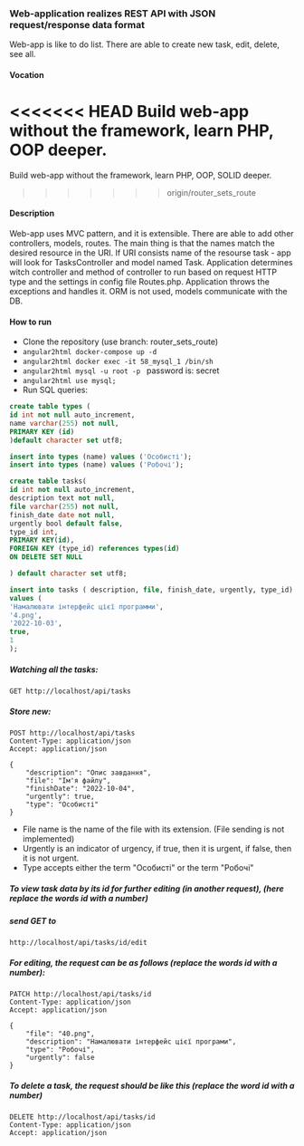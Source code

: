 ### Web-application realizes REST API with JSON request/response data format
Web-app is like to do list. There are able to create new task, edit, delete, see all.

#### Vocation
<<<<<<< HEAD
Build web-app without the framework, learn PHP, OOP deeper.
=======
Build web-app without the framework, learn PHP, OOP, SOLID deeper.
>>>>>>> origin/router_sets_route

#### Description
Web-app uses MVC pattern, and it is extensible. There are able to add other controllers, models, routes.
The main thing is that the names match the desired resource in the URI. If URI consists name of the resourse
task - app will look for TasksController and model named Task. Application determines witch controller and
method of controller to run based on request HTTP type and the settings in config file Routes.php. Application throws
the exceptions and handles it. ORM is not used, models communicate with the DB.

#### How to run

* Clone the repository (use branch: router_sets_route)
* ```angular2html docker-compose up -d```
* ```angular2html docker exec -it 58_mysql_1 /bin/sh```
* ```angular2html mysql -u root -p ``` password is: secret
* ```angular2html use mysql;```
* Run SQL queries:
```sql
create table types (
id int not null auto_increment,
name varchar(255) not null,
PRIMARY KEY (id)
)default character set utf8;

insert into types (name) values ('Особисті');
insert into types (name) values ('Робочі');

create table tasks(
id int not null auto_increment,
description text not null,
file varchar(255) not null,
finish_date date not null,
urgently bool default false,
type_id int,
PRIMARY KEY(id),
FOREIGN KEY (type_id) references types(id)
ON DELETE SET NULL

) default character set utf8;

insert into tasks ( description, file, finish_date, urgently, type_id)
values (
'Намалювати інтерфейс цієї программи',
'4.png',
'2022-10-03',
true,
1
);
```
##### Watching all the tasks:
```http request
GET http://localhost/api/tasks
```
##### Store new:
```http request
POST http://localhost/api/tasks
Content-Type: application/json
Accept: application/json

{
    "description": "Опис завдання",
    "file": "Ім'я файлу",
    "finishDate": "2022-10-04",
    "urgently": true,
    "type": "Особисті"
}

```
* File name is the name of the file with its extension. (File sending is not implemented)
* Urgently is an indicator of urgency, if true, then it is urgent, if false, then it is not urgent.
* Type accepts either the term "Особисті" or the term "Робочі"

##### To view task data by its id for further editing (in another request), (here replace the words id with a number)
##### send GET to
```http request
http://localhost/api/tasks/id/edit
```
##### For editing, the request can be as follows (replace the words id with a number):
````http request
PATCH http://localhost/api/tasks/id
Content-Type: application/json
Accept: application/json

{
    "file": "40.png",
    "description": "Намалювати інтерфейс цієї програми",
    "type": "Робочі",
    "urgently": false
}
````
##### To delete a task, the request should be like this (replace the word id with a number)
```http request
DELETE http://localhost/api/tasks/id
Content-Type: application/json
Accept: application/json
```

